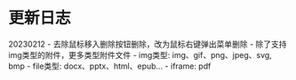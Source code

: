 
# 更新日志

20230212
    - 去除鼠标移入删除按钮删除，改为鼠标右键弹出菜单删除
    - 除了支持 img类型的附件，更多类型附件文件
      - img类型: img、gif、png、jpeg、svg, bmp
      - file类型: docx、pptx、html、epub...
      - iframe: pdf
